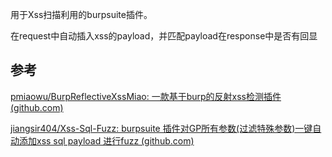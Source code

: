 用于Xss扫描利用的burpsuite插件。

在request中自动插入xss的payload，并匹配payload在response中是否有回显





## 参考

[pmiaowu/BurpReflectiveXssMiao: 一款基于burp的反射xss检测插件 (github.com)](https://github.com/pmiaowu/BurpReflectiveXssMiao)

[jiangsir404/Xss-Sql-Fuzz: burpsuite 插件对GP所有参数(过滤特殊参数)一键自动添加xss sql payload 进行fuzz (github.com)](https://github.com/jiangsir404/Xss-Sql-Fuzz)